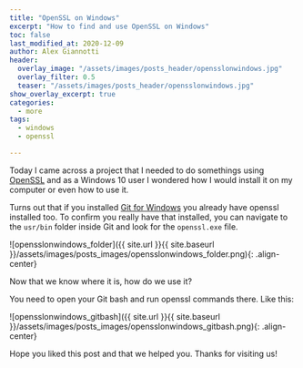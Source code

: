 ```yaml
---
title: "OpenSSL on Windows"
excerpt: "How to find and use OpenSSL on Windows"
toc: false
last_modified_at: 2020-12-09
author: Alex Giannotti
header:
  overlay_image: "/assets/images/posts_header/opensslonwindows.jpg"
  overlay_filter: 0.5
  teaser: "/assets/images/posts_header/opensslonwindows.jpg"
show_overlay_excerpt: true
categories:
  - more
tags:
  - windows
  - openssl

---
```


Today I came across a project that I needed to do somethings using [OpenSSL](https://www.openssl.org/) and as a Windows 10 user I wondered how I would install it on my computer or even how to use it.

Turns out that if you installed [Git for Windows](https://git-scm.com/downloads) you already have openssl installed too. To confirm you really have that installed, you can navigate to the `usr/bin` folder inside Git and look for the `openssl.exe` file.

![opensslonwindows_folder]({{ site.url }}{{ site.baseurl }}/assets/images/posts_images/opensslonwindows_folder.png){: .align-center}

Now that we know where it is, how do we use it?

You need to open your Git bash and run openssl commands there. Like this:

![opensslonwindows_gitbash]({{ site.url }}{{ site.baseurl }}/assets/images/posts_images/opensslonwindows_gitbash.png){: .align-center}

Hope you liked this post and that we helped you. Thanks for visiting us!
